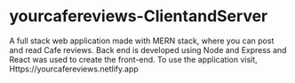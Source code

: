 # yourcafereviews-ClientandServer
A full stack web application made with MERN stack, where you can post and read Cafe reviews. Back end is developed using Node and Express and React was used to create the front-end.
To use the application visit,
Https://yourcafereviews.netlify.app
